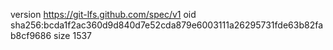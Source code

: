 version https://git-lfs.github.com/spec/v1
oid sha256:bcda1f2ac360d9d840d7e52cda879e6003111a26295731fde63b82fab8cf9686
size 1537
